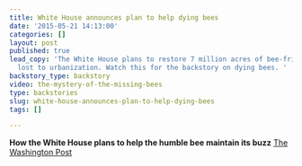 ```yaml
---
title: White House announces plan to help dying bees
date: '2015-05-21 14:13:00'
categories: []
layout: post
published: true
lead_copy: 'The White House plans to restore 7 million acres of bee-friendly habitat
  lost to urbanization. Watch this for the backstory on dying bees. '
backstory_type: backstory
video: the-mystery-of-the-missing-bees
type: backstories
slug: white-house-announces-plan-to-help-dying-bees
tags: []

---
```

**How the White House plans to help the humble bee maintain its buzz**
[The Washington Post](http://www.washingtonpost.com/politics/whats-all-the-obama-buzz-about-bees/2015/05/18/5ebd1580-fd6a-11e4-805c-c3f407e5a9e9_story.html)

